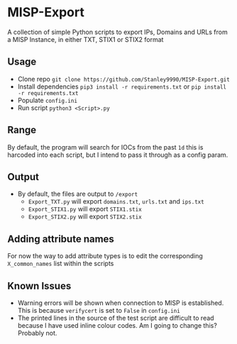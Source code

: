 # MISP-Export
A collection of simple Python scripts to export IPs, Domains and URLs from a MISP Instance, in either TXT, STIX1 or STIX2 format

## Usage
- Clone repo `git clone https://github.com/Stanley9990/MISP-Export.git`
- Install dependencies `pip3 install -r requirements.txt` or `pip install -r requirements.txt`
- Populate `config.ini`
- Run script `python3 <Script>.py`

## Range
By default, the program will search for IOCs from the past `1d` this is harcoded into each script, but I intend to pass it through as a config param.

## Output
- By default, the files are output to `/export`
    - `Export_TXT.py` will export `domains.txt`, `urls.txt` and `ips.txt`
    - `Export_STIX1.py` will export `STIX1.stix`
    - `Export_STIX2.py` will export `STIX2.stix`

## Adding attribute names
For now the way to add attribute types is to edit the corresponding `X_common_names` list within the scripts

## Known Issues
- Warning errors will be shown when connection to MISP is established. This is because `verifycert` is set to `False` in `config.ini`
- The printed lines in the source of the test script are difficult to read because I have used inline colour codes. Am I going to change this? Probably not.


